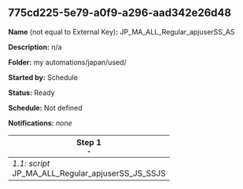 ## 775cd225-5e79-a0f9-a296-aad342e26d48

**Name** (not equal to External Key)**:** JP_MA_ALL_Regular_apjuserSS_AS

**Description:** n/a

**Folder:** my automations/japan/used/

**Started by:** Schedule

**Status:** Ready

**Schedule:** Not defined

**Notifications:** _none_


| Step 1<br>_<small>-</small>_ |
| --- |
| _1.1: script_<br>JP_MA_ALL_Regular_apjuserSS_JS_SSJS |
